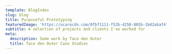 ```yaml
---
template: BlogIndex
slug: blog
title: Purposeful Prototyping
featuredImage: 'https://ucarecdn.com/0fbf1111-f52b-4258-805b-1bd2abaf4f8c/'
subtitle: A selection of projects and clients I've worked for
meta:
  description: Some work by Taco den Outer
  title: Taco den Outer Case Studies
---
```


